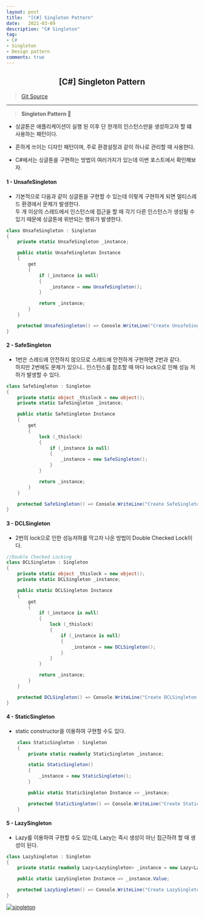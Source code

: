 ```yaml
---
layout: post
title:  "[C#] Singleton Pattern"
date:   2021-03-09
description: "C# Singleton"
tag: 
- C#
- Singleton
- Design pattern
comments: true
---
```


## <center>[C#] Singleton Pattern</center>  

>[Git Source](https://github.com/chanos-dev/blogcode/tree/master/21-0309)

---

> <b> Singleton Pattern </b> 👤
 
- 싱글톤은 애플리케이션이 실행 된 이후 단 한개의 인스턴스만을 생성하고자 할 떄 사용하는 패턴이다.

- 흔하게 쓰이는 디자인 패턴이며, 주로 환경설정과 같이 하나로 관리할 때 사용한다.

- C#에서는 싱글톤을 구현하는 방법이 여러가지가 있는데 이번 포스트에서 확인해보자.

#### 1 - UnsafeSingleton
- 기본적으로 다음과 같이 싱글톤을 구현할 수 있는데 이렇게 구현하게 되면 멀티스레드 환경에서 문제가 발생한다.  
두 개 이상의 스레드에서 인스턴스에 접근을 할 때 각기 다른 인스턴스가 생성될 수 있기 때문에 싱글톤에 위반되는 행위가 발생한다.

```c# 
class UnsafeSingleton : Singleton
{ 
	private static UnsafeSingleton _instance;

	public static UnsafeSingleton Instance
	{
		get
		{
			if (_instance is null)
			{
				_instance = new UnsafeSingleton();
			}

			return _instance;
		}
	} 

	protected UnsafeSingleton() => Console.WriteLine("Create UnsafeSingleton instance!!"); 
}
```

#### 2 - SafeSingleton
- 1번은 스레드에 안전하지 않으므로 스레드에 안전하게 구현하면 2번과 같다.  
하지만 2번에도 문제가 있으니.. 인스턴스를 참조할 때 마다 lock으로 인해 성능 저하가 발생할 수 있다.

```c#
class SafeSingleton : Singleton
{
	private static object _thislock = new object();
	private static SafeSingleton _instance;

	public static SafeSingleton Instance
	{
		get
		{
			lock (_thislock)
			{
				if (_instance is null)
				{
					_instance = new SafeSingleton();
				}
			}

			return _instance;
		}
	}

	protected SafeSingleton() => Console.WriteLine("Create SafeSingleton instance!!"); 
}
```

#### 3 - DCLSingleton
- 2번의 lock으로 인한 성능저하를 막고자 나온 방법이 Double Checked Lock이다.  

```c#
//Double Checked Locking
class DCLSingleton : Singleton
{
	private static object _thislock = new object();
	private static DCLSingleton _instance;

	public static DCLSingleton Instance
	{
		get
		{
			if (_instance is null)
			{
				lock (_thislock)
				{
					if (_instance is null)
					{
						_instance = new DCLSingleton();
					}
				}
			}

			return _instance;
		}
	}

	protected DCLSingleton() => Console.WriteLine("Create DCLSingleton instance!!"); 
}
```

#### 4 - StaticSingleton
- static constructor을 이용하여 구현할 수도 있다.

```c#
    class StaticSingleton : Singleton
    {
        private static readonly StaticSingleton _instance;

        static StaticSingleton()
        {
            _instance = new StaticSingleton();
        }

        public static StaticSingleton Instance => _instance;

        protected StaticSingleton() => Console.WriteLine("Create StaticSingleton instance!!"); 
    }
```

#### 5 - LazySingleton
- Lazy를 이용하여 구현할 수도 있는데, Lazy는 즉시 생성이 아닌 접근하려 할 때 생성이 된다.

```c#
class LazySingleton : Singleton
{
	private static readonly Lazy<LazySingleton> _instance = new Lazy<LazySingleton>(() => new LazySingleton());

	public static LazySingleton Instance => _instance.Value;

	protected LazySingleton() => Console.WriteLine("Create LazySingleton instance!!"); 
} 
``` 

<a href="{{ site.url }}/images/posts/2021-03-09/singleton.png"><img src="{{ site.url }}/images/posts/2021-03-09/singleton.png" alt="singleton"></a> 